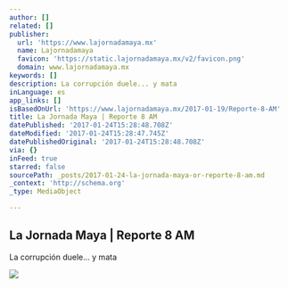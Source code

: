 ```yaml
---
author: []
related: []
publisher:
  url: 'https://www.lajornadamaya.mx'
  name: Lajornadamaya
  favicon: 'https://static.lajornadamaya.mx/v2/favicon.png'
  domain: www.lajornadamaya.mx
keywords: []
description: La corrupción duele... y mata
inLanguage: es
app_links: []
isBasedOnUrl: 'https://www.lajornadamaya.mx/2017-01-19/Reporte-8-AM'
title: La Jornada Maya | Reporte 8 AM
datePublished: '2017-01-24T15:28:48.708Z'
dateModified: '2017-01-24T15:28:47.745Z'
datePublishedOriginal: '2017-01-24T15:28:48.708Z'
via: {}
inFeed: true
starred: false
sourcePath: _posts/2017-01-24-la-jornada-maya-or-reporte-8-am.md
_context: 'http://schema.org'
_type: MediaObject

---
```

<article style=""><h1>La Jornada Maya | Reporte 8 AM</h1><p>La corrupción duele... y mata</p><img src="https://img.lajornadamaya.mx/32/u1aba79z99on_640-414-cover" /></article>